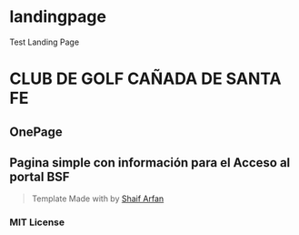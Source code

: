 # landingpage
Test Landing Page
# **CLUB DE GOLF CAÑADA DE SANTA FE**
        
## OnePage 
## Pagina simple con información para el Acceso al portal BSF
>Template Made with by [Shaif Arfan](https://www.instagram.com/shaifarfan08/)
  
### MIT License
